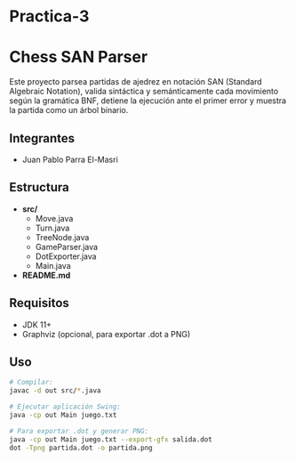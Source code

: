 # Practica-3
# Chess SAN Parser

Este proyecto parsea partidas de ajedrez en notación SAN (Standard Algebraic Notation), valida sintáctica y semánticamente cada movimiento según la gramática BNF, detiene la ejecución ante el primer error y muestra la partida como un árbol binario.

## Integrantes
- Juan Pablo Parra El-Masri

## Estructura

- **src/**  
  - Move.java  
  - Turn.java  
  - TreeNode.java  
  - GameParser.java  
  - DotExporter.java  
  - Main.java  
- **README.md**

## Requisitos

- JDK 11+  
- Graphviz (opcional, para exportar .dot a PNG)

## Uso

```bash
# Compilar:
javac -d out src/*.java

# Ejecutar aplicación Swing:
java -cp out Main juego.txt

# Para exportar .dot y generar PNG:
java -cp out Main juego.txt --export-gfx salida.dot
dot -Tpng partida.dot -o partida.png
```
